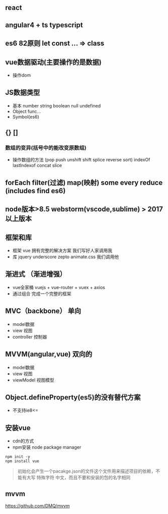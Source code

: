 

## react
## angular4 + ts typescript

## es6 82原则 let const ... => class

## vue数据驱动(主要操作的是数据)
- 操作dom

## JS数据类型
- 基本 number string boolean null undefined
- Object func...
- Symbol(es6)

## {} []
### 数组的变异(括号中的能改变原数组)
- 操作数组的方法 (pop push unshift shift  splice reverse sort) indexOf lastIndexof concat slice

## forEach filter(过滤) map(映射)  some every  reduce  (includes find es6)

## node版本>8.5 webstorm(vscode,sublime) > 2017以上版本


## 框架和库
- 框架 vue 拥有完整的解决方案 我们写好人家调用我
- 库 jquery underscore zepto animate.css
我们调用他

## 渐进式 （渐进增强）
- vue全家桶 vuejs + vue-router + vuex + axios
- 通过组合 完成一个完整的框架

## MVC（backbone） 单向
- model数据
- view 视图
- controller 控制器

## MVVM(angular,vue) 双向的
- model数据
- view 视图
- viewModel 视图模型

## Object.defineProperty(es5)的没有替代方案
- 不支持ie8<=

## 安装vue
- cdn的方式
- npm安装 node package manager
```
npm init -y
npm install vue
```
> 初始化会产生一个pacakge.json的文件这个文件用来描述项目的依赖，不能有大写 特殊字符 中文，而且不要和安装的包的名字相同

## mvvm
https://github.com/DMQ/mvvm


